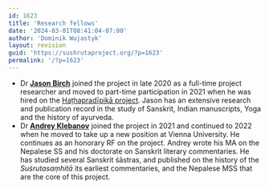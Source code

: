 ```yaml
---
id: 1623
title: 'Research fellows'
date: '2024-03-01T08:41:04-07:00'
author: 'Dominik Wujastyk'
layout: revision
guid: 'https://sushrutaproject.org/?p=1623'
permalink: '/?p=1623'
---
```


- Dr **[Jason Birch](https://www.theluminescent.org/p/jason-birch.html)** joined the project in late 2020 as a full-time project researcher and moved to part-time participation in 2021 when he was hired on the [Haṭhapradīpikā project](https://www.theluminescent.org/2020/12/lightonhathayoga-projectlaunch.html). Jason has an extensive research and publication record in the study of Sanskrit, Indian manuscripts, Yoga and the history of ayurveda.
- Dr **[Andrey Klebanov](https://kyoto-u.academia.edu/AndreyKlebanov)** joined the project in 2021 and continued to 2022 when he moved to take up a new position at Vienna University. He continues as an honorary RF on the project. Andrey wrote his MA on the Nepalese SS and his doctorate on Sanskrit literary commentaries. He has studied several Sanskrit śāstras, and published on the history of the *Suśrutasaṃhitā* its earliest commentaries, and the Nepalese MSS that are the core of this project.